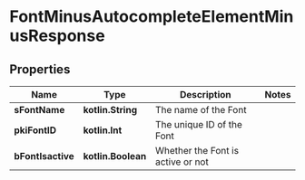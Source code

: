 
# FontMinusAutocompleteElementMinusResponse

## Properties
Name | Type | Description | Notes
------------ | ------------- | ------------- | -------------
**sFontName** | **kotlin.String** | The name of the Font | 
**pkiFontID** | **kotlin.Int** | The unique ID of the Font | 
**bFontIsactive** | **kotlin.Boolean** | Whether the Font is active or not | 



